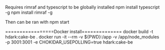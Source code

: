 Requires rimraf and typescript to be globally installed
    npm install typescript -g 
    npm install rimraf -g

Then can be ran with
    npm start


=================Docker install==============
    docker build -t hdark:cake-be .
    docker run -it  --rm   -v ${PWD}:/app  -v /app/node_modules  -p 3001:3001  -e CHOKIDAR_USEPOLLING=true  hdark:cake-be 